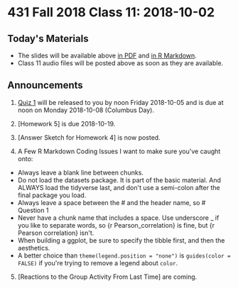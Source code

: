 # 431 Fall 2018 Class 11: 2018-10-02

## Today's Materials

- The slides will be available above [in PDF](https://github.com/THOMASELOVE/431-2018/blob/master/slides/class11/431_class-11-slides_2018.pdf) and [in R Markdown](https://raw.githubusercontent.com/THOMASELOVE/431-2018/master/slides/class11/431_class-11-slides_2018.Rmd).
- Class 11 audio files will be posted above as soon as they are available.

## Announcements

1. [Quiz 1](https://github.com/THOMASELOVE/431-2018/tree/master/quizzes) will be released to you by noon Friday 2018-10-05 and is due at noon on Monday 2018-10-08 (Columbus Day).

2. [Homework 5] is due 2018-10-19.

3. [Answer Sketch for Homework 4] is now posted.

4. A Few R Markdown Coding Issues I want to make sure you've caught onto:

- Always leave a blank line between chunks.
- Do not load the datasets package. It is part of the basic material. And ALWAYS load the tidyverse last, and don't use a semi-colon after the final package you load.
- Always leave a space between the # and the header name, so # Question 1
- Never have a chunk name that includes a space. Use underscore _ if you like to separate words, so {r Pearson_correlation} is fine, but {r Pearson correlation} isn't.
- When building a ggplot, be sure to specify the tibble first, and then the aesthetics.
- A better choice than `theme(legend.position = "none")` is `guides(color = FALSE)` if you're trying to remove a legend about `color`.

5. [Reactions to the Group Activity From Last Time] are coming.
